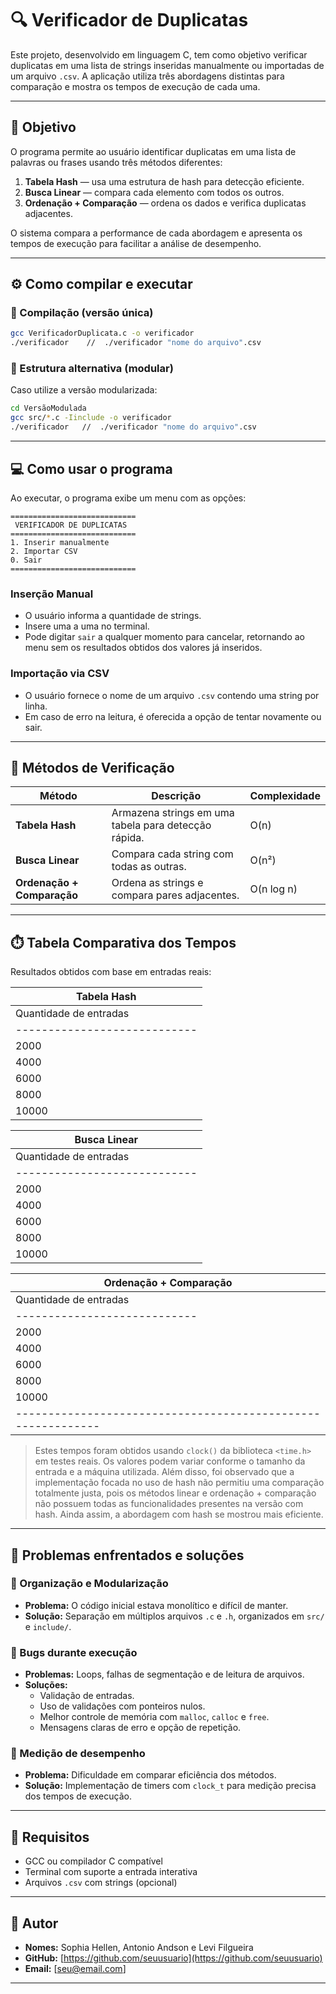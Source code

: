 
# 🔍 Verificador de Duplicatas

Este projeto, desenvolvido em linguagem C, tem como objetivo verificar duplicatas em uma lista de strings inseridas manualmente ou importadas de um arquivo `.csv`. A aplicação utiliza três abordagens distintas para comparação e mostra os tempos de execução de cada uma.

---

## 📌 Objetivo

O programa permite ao usuário identificar duplicatas em uma lista de palavras ou frases usando três métodos diferentes:

1. **Tabela Hash** — usa uma estrutura de hash para detecção eficiente.
2. **Busca Linear** — compara cada elemento com todos os outros.
3. **Ordenação + Comparação** — ordena os dados e verifica duplicatas adjacentes.

O sistema compara a performance de cada abordagem e apresenta os tempos de execução para facilitar a análise de desempenho.

---

## ⚙️ Como compilar e executar

### 🔧 Compilação (versão única)

```bash
gcc VerificadorDuplicata.c -o verificador
./verificador    //  ./verificador "nome do arquivo".csv 
```

### 📂 Estrutura alternativa (modular)

Caso utilize a versão modularizada:

```bash
cd VersãoModulada
gcc src/*.c -Iinclude -o verificador
./verificador   //  ./verificador "nome do arquivo".csv 
```

---

## 💻 Como usar o programa

Ao executar, o programa exibe um menu com as opções:

```
============================
 VERIFICADOR DE DUPLICATAS
============================
1. Inserir manualmente
2. Importar CSV
0. Sair
============================
```

### Inserção Manual
- O usuário informa a quantidade de strings.
- Insere uma a uma no terminal.
- Pode digitar `sair` a qualquer momento para cancelar, retornando ao menu sem os resultados obtidos dos valores já inseridos.

### Importação via CSV
- O usuário fornece o nome de um arquivo `.csv` contendo uma string por linha.
- Em caso de erro na leitura, é oferecida a opção de tentar novamente ou sair.

---

## 🔎 Métodos de Verificação

| Método                      | Descrição                                               | Complexidade |
|-----------------------------|---------------------------------------------------------|--------------|
| **Tabela Hash**             | Armazena strings em uma tabela para detecção rápida.    | O(n)         |
| **Busca Linear**            | Compara cada string com todas as outras.                | O(n²)        |
| **Ordenação + Comparação**  | Ordena as strings e compara pares adjacentes.           | O(n log n)   |


---

## ⏱️ Tabela Comparativa dos Tempos

Resultados obtidos com base em entradas reais:

|                    **Tabela Hash**                         |
|------------------------------------------------------------|
|   Quantidade de entradas   |  Tempo de Execução (segundos) |
|----------------------------|-------------------------------|
|            2000            |         0.003000000           |
|            4000            |         0.006000000           |
|            6000            |         0.004000000           |
|            8000            |         0.011000000           |
|           10000            |         0.014000000           |


|                     **Busca Linear**                       |
|------------------------------------------------------------|
|   Quantidade de entradas   |  Tempo de Execução (segundos) |
|----------------------------|-------------------------------|
|            2000            |         0.137000000           |
|            4000            |         0.274000000           |
|            6000            |         0.396000000           |
|            8000            |         0.539000000           |
|           10000            |         0.651000000           |


|                **Ordenação + Comparação**                  |
|------------------------------------------------------------|
|   Quantidade de entradas   |  Tempo de Execução (segundos) |
|----------------------------|-------------------------------|
|            2000            |          0.006000000          |
|            4000            |          0.013000000          |
|            6000            |          0.023000000          |
|            8000            |          0.025000000          |
|           10000            |          0.033000000          |
|------------------------------------------------------------|


> Estes tempos foram obtidos usando `clock()` da biblioteca `<time.h>` em testes reais. Os valores podem variar conforme o tamanho da entrada e a máquina utilizada. Além disso, foi observado que a implementação focada no uso de hash não permitiu uma comparação totalmente justa, pois os métodos linear e ordenação + comparação não possuem todas as funcionalidades presentes na versão com hash. Ainda assim, a abordagem com hash se mostrou mais eficiente.

---

## 💬 Problemas enfrentados e soluções

### 🧱 Organização e Modularização
- **Problema:** O código inicial estava monolítico e difícil de manter.
- **Solução:** Separação em múltiplos arquivos `.c` e `.h`, organizados em `src/` e `include/`.

### 🐞 Bugs durante execução
- **Problemas:** Loops, falhas de segmentação e de leitura de arquivos.
- **Soluções:** 
  - Validação de entradas.
  - Uso de validações com ponteiros nulos.
  - Melhor controle de memória com `malloc`, `calloc` e `free`.
  - Mensagens claras de erro e opção de repetição.

### 🧪 Medição de desempenho
- **Problema:** Dificuldade em comparar eficiência dos métodos.
- **Solução:** Implementação de timers com `clock_t` para medição precisa dos tempos de execução.

---

## 📎 Requisitos

- GCC ou compilador C compatível
- Terminal com suporte a entrada interativa
- Arquivos `.csv` com strings (opcional)

---

## 👤 Autor

- **Nomes:** Sophia Hellen, Antonio Andson e Levi Filgueira
- **GitHub:** [https://github.com/seuusuario](https://github.com/seuusuario)
- **Email:** [seu@email.com]

---
